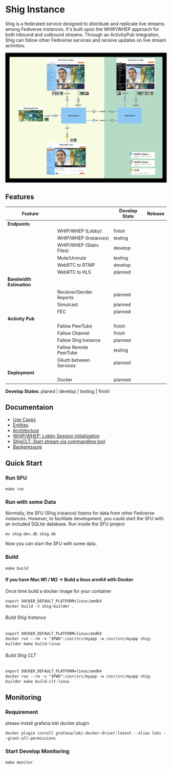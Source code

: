 # Shig Instance

Shig is a federated service designed to distribute and replicate live streams among Fediverse instances. 
It's built upon the WHIP/WHEP approach for both inbound and outbound streams.
Through an ActivityPub integration, Shig can follow other Fediverse services and receive updates on live stream activities.

!["live-stream"](./docs/img/shig-stream-exchange.jpeg)

## Features

| Feature                  |                          | Develop State | Release |
|--------------------------|--------------------------|---------------|---------|
| **Endpoints**            |                          |               |         |
|                          | WHIP/WHEP (Lobby)        | finish        |         |
|                          | WHIP/WHEP (Instances)    | testing       |         |
|                          | WHIP/WHEP (Static Files) | develop       |         |
|                          | Mute/Unmute              | testing       |         |
|                          | WebRTC to RTMP           | develop       |         |
|                          | WebRTC to HLS            | planned       |         |
| **Bandwidth Estimation** |                          |               |         |
|                          | Receiver/Sender Reports  | planned       |         |
|                          | Simulcast                | planned       |         |
|                          | FEC                      | planned       |         |
| **Activity Pub**         |                          |               |         |
|                          | Fallow PeerTube          | finish        |         |
|                          | Fallow Channel           | finish        |         |
|                          | Fallow Shig Instance     | planned       |         |
|                          | Fallow Remote PeerTube   | testing       |         |
|                          | OAuth between Services   | planned       |         |
| **Deployment**           |                          |               |         |
|                          | Docker                   | planned       |         |

**Develop States**: planed | develop | testing | finish

## Documentaion

- [Use Cases](docs/use-cases.md)
- [Entities](docs/entities.md)
- [Architecture](docs/architecture.md)
- [WHIP/WHEP: Lobby Session initialization](docs/whip-whep.md)
- [ShigCLT: Start stream via commandline tool](docs/cli.md)
- [Backpressure](docs/backpressure.md)

## Quick Start

### Run SFU

```shell
make run
```

### Run with some Data

Normally, the SFU (Shig instance) listens for data from other Fediverse instances.
However, to facilitate development, you could start the SFU with an included SQLite database.
Run inside the SFU project

```shell
mv shig-dev.db shig.db
```

Now you can start the SFU with some data.

### Build

```shell
make build
``` 

#### If you have Mac M1 / M2 -> Build a linux arm64 with Docker

Once time build a docker image for your container

```shell
export DOCKER_DEFAULT_PLATFORM=linux/amd64
docker build -t shig-builder .
```

###### Build Shig Instance

```shell
export DOCKER_DEFAULT_PLATFORM=linux/amd64
docker run --rm -v "$PWD":/usr/src/myapp -w /usr/src/myapp shig-builder make build-linux
```

###### Build Shig CLT

```shell
export DOCKER_DEFAULT_PLATFORM=linux/amd64
docker run --rm -v "$PWD":/usr/src/myapp -w /usr/src/myapp shig-builder make build-clt-linux
```

## Monitoring

### Requirement

please install grafana loki docker plugin

```shell
docker plugin install grafana/loki-docker-driver:latest --alias loki --grant-all-permissions
```

### Start Develop Monitoring

```shell
make monitor
```


